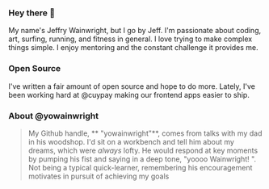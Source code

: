 ### Hey there 👋

My name's Jeffry Wainwright, but I go by Jeff. 
I'm passionate about coding, art, surfing, running, and fitness in general. 
I love trying to make complex things simple. 
I enjoy mentoring and the constant challenge it provides me. 

### Open Source

I've written a fair amount of open source and hope to do more.
Lately, I've been working hard at @cuypay making our frontend apps easier to ship.

### About @yowainwright

> My Github handle, ** "yowainwright"**, comes from talks with my dad in his woodshop. I'd sit on a workbench and tell him about my dreams, which were _always_ lofty. He would respond at key moments by pumping his fist and saying in a deep tone, "yoooo Wainwright! ". Not being a typical quick-learner, remembering his encouragement motivates in pursuit of achieving my goals
